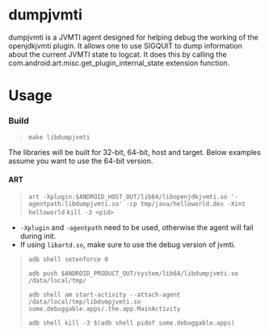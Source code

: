 # dumpjvmti

dumpjvmti is a JVMTI agent designed for helping debug the working of the openjdkjvmti plugin. It
allows one to use SIGQUIT to dump information about the current JVMTI state to logcat. It does
this by calling the com.android.art.misc.get_plugin_internal_state extension function.

# Usage
### Build
>    `make libdumpjvmti`

The libraries will be built for 32-bit, 64-bit, host and target. Below examples
assume you want to use the 64-bit version.

#### ART
>    `art -Xplugin:$ANDROID_HOST_OUT/lib64/libopenjdkjvmti.so '-agentpath:libdumpjvmti.so' -cp tmp/java/helloworld.dex -Xint helloworld`
>    `kill -3 <pid>`

* `-Xplugin` and `-agentpath` need to be used, otherwise the agent will fail during init.
* If using `libartd.so`, make sure to use the debug version of jvmti.

>    `adb shell setenforce 0`
>
>    `adb push $ANDROID_PRODUCT_OUT/system/lib64/libdumpjvmti.so /data/local/tmp/`
>
>    `adb shell am start-activity --attach-agent /data/local/tmp/libdumpjvmti.so some.debuggable.apps/.the.app.MainActivity`
>
>    `adb shell kill -3 $(adb shell pidof some.debuggable.apps)`
